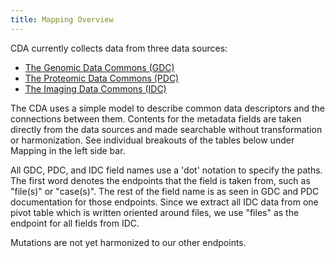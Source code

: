 ```yaml
---
title: Mapping Overview
---
```


CDA currently collects data from three data sources:

- [The Genomic Data Commons (GDC)](https://portal.gdc.cancer.gov/)
- [The Proteomic Data Commons (PDC)](https://pdc.cancer.gov/pdc/)
- [The Imaging Data Commons (IDC)](https://portal.imaging.datacommons.cancer.gov/)


The CDA uses a simple model to describe common data descriptors and the connections between them. Contents for the metadata fields are taken directly from the data sources and made searchable without transformation or harmonization. See individual breakouts of the tables below under Mapping in the left side bar.

All GDC, PDC, and IDC field names use a 'dot' notation to specify the paths. The first word denotes the endpoints that the field is taken from, such as "file(s)" or "case(s)". The rest of the field name is as seen in GDC and PDC documentation for those endpoints. Since we extract all IDC data from one pivot table which is written oriented around files, we use "files" as the endpoint for all fields from IDC.

Mutations are not yet harmonized to our other endpoints.